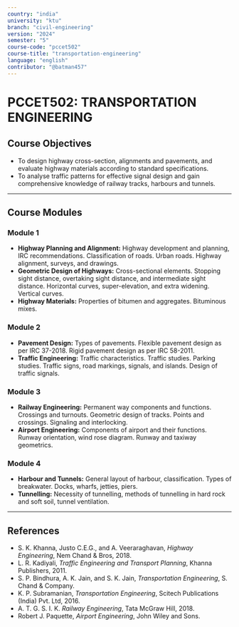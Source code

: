 ```yaml
---
country: "india"
university: "ktu"
branch: "civil-engineering"
version: "2024"
semester: "5"
course-code: "pccet502"
course-title: "transportation-engineering"
language: "english"
contributor: "@batman457"
---
```


# PCCET502: TRANSPORTATION ENGINEERING

## Course Objectives
- To design highway cross-section, alignments and pavements, and evaluate highway materials according to standard specifications.
- To analyse traffic patterns for effective signal design and gain comprehensive knowledge of railway tracks, harbours and tunnels.

---

## Course Modules

### Module 1
- **Highway Planning and Alignment:** Highway development and planning, IRC recommendations. Classification of roads. Urban roads. Highway alignment, surveys, and drawings.
- **Geometric Design of Highways:** Cross-sectional elements. Stopping sight distance, overtaking sight distance, and intermediate sight distance. Horizontal curves, super-elevation, and extra widening. Vertical curves.
- **Highway Materials:** Properties of bitumen and aggregates. Bituminous mixes.

### Module 2
- **Pavement Design:** Types of pavements. Flexible pavement design as per IRC 37-2018. Rigid pavement design as per IRC 58-2011.
- **Traffic Engineering:** Traffic characteristics. Traffic studies. Parking studies. Traffic signs, road markings, signals, and islands. Design of traffic signals.

### Module 3
- **Railway Engineering:** Permanent way components and functions. Crossings and turnouts. Geometric design of tracks. Points and crossings. Signaling and interlocking.
- **Airport Engineering:** Components of airport and their functions. Runway orientation, wind rose diagram. Runway and taxiway geometrics.

### Module 4
- **Harbour and Tunnels:** General layout of harbour, classification. Types of breakwater. Docks, wharfs, jetties, piers.
- **Tunnelling:** Necessity of tunnelling, methods of tunnelling in hard rock and soft soil, tunnel ventilation.

---

## References
- S. K. Khanna, Justo C.E.G., and A. Veeraraghavan, *Highway Engineering*, Nem Chand & Bros, 2018.
- L. R. Kadiyali, *Traffic Engineering and Transport Planning*, Khanna Publishers, 2011.
- S. P. Bindhura, A. K. Jain, and S. K. Jain, *Transportation Engineering*, S. Chand & Company.
- K. P. Subramanian, *Transportation Engineering*, Scitech Publications (India) Pvt. Ltd, 2016.
- A. T. G. S. I. K. *Railway Engineering*, Tata McGraw Hill, 2018.
- Robert J. Paquette, *Airport Engineering*, John Wiley and Sons.
